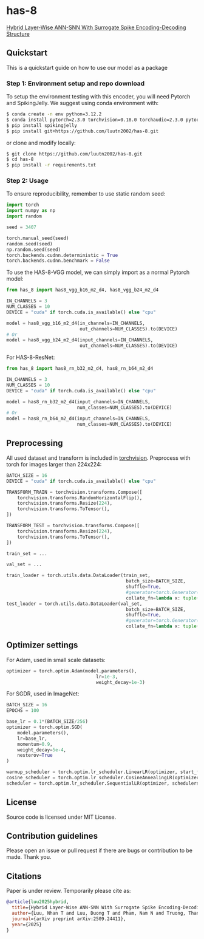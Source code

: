 # has-8
[Hybrid Layer-Wise ANN-SNN With Surrogate Spike Encoding-Decoding Structure](https://arxiv.org/abs/2509.24411)

## Quickstart

This is a quickstart guide on how to use our model as a package 

### Step 1: Environment setup and repo download

To setup the environment testing with this encoder, you will need Pytorch and SpikingJelly. We suggest using conda environment with:

```bash
$ conda create -n env python=3.12.2
$ conda install pytorch=2.3.0 torchvision=0.18.0 torchaudio=2.3.0 pytorch-cuda=12.1 -c pytorch -c nvidia #As latest pytorch conda guide, change cuda version suitable to your case.
$ pip install spikingjelly
$ pip install git+https://github.com/luutn2002/has-8.git
```

or clone and modify locally:

```bash
$ git clone https://github.com/luutn2002/has-8.git
$ cd has-8
$ pip install -r requirements.txt
```

### Step 2: Usage

To ensure reproducibility, remember to use static random seed:
```python
import torch
import numpy as np
import random

seed = 3407

torch.manual_seed(seed)
random.seed(seed)
np.random.seed(seed)
torch.backends.cudnn.deterministic = True
torch.backends.cudnn.benchmark = False
```

To use the HAS-8-VGG model, we can simply import as a normal Pytorch model:
```python
from has_8 import has8_vgg_b16_m2_d4, has8_vgg_b24_m2_d4

IN_CHANNELS = 3
NUM_CLASSES = 10
DEVICE = "cuda" if torch.cuda.is_available() else "cpu"

model = has8_vgg_b16_m2_d4(in_channels=IN_CHANNELS, 
                           out_channels=NUM_CLASSES).to(DEVICE)
# Or
model = has8_vgg_b24_m2_d4(input_channels=IN_CHANNELS, 
                           out_channels=NUM_CLASSES).to(DEVICE)
```
For HAS-8-ResNet:
```python
from has_8 import has8_rn_b32_m2_d4, has8_rn_b64_m2_d4

IN_CHANNELS = 3
NUM_CLASSES = 10
DEVICE = "cuda" if torch.cuda.is_available() else "cpu"

model = has8_rn_b32_m2_d4(input_channels=IN_CHANNELS, 
                          num_classes=NUM_CLASSES).to(DEVICE)
# Or
model = has8_rn_b64_m2_d4(input_channels=IN_CHANNELS, 
                          num_classes=NUM_CLASSES).to(DEVICE)
```
## Preprocessing
All used dataset and transform is included in [torchvision](https://docs.pytorch.org/vision/main/datasets.html). Preprocess with torch for images larger than 224x224:
```python
BATCH_SIZE = 16
DEVICE = "cuda" if torch.cuda.is_available() else "cpu"

TRANSFORM_TRAIN = torchvision.transforms.Compose([
    torchvision.transforms.RandomHorizontalFlip(),
    torchvision.transforms.Resize(224),
    torchvision.transforms.ToTensor(),
])

TRANSFORM_TEST = torchvision.transforms.Compose([
    torchvision.transforms.Resize(224),
    torchvision.transforms.ToTensor(),
])

train_set = ...

val_set = ...

train_loader = torch.utils.data.DataLoader(train_set, 
                                            batch_size=BATCH_SIZE, 
                                            shuffle=True,
                                            #generator=torch.Generator(device=DEVICE),
                                            collate_fn=lambda x: tuple(x_.to(DEVICE) for x_ in torch.utils.data.dataloader.default_collate(x)))
test_loader = torch.utils.data.DataLoader(val_set, 
                                            batch_size=BATCH_SIZE,
                                            shuffle=True,
                                            #generator=torch.Generator(device=DEVICE),
                                            collate_fn=lambda x: tuple(x_.to(DEVICE) for x_ in torch.utils.data.dataloader.default_collate(x)))
```                                  
## Optimizer settings

For Adam, used in small scale datasets:
```python
optimizer = torch.optim.Adam(model.parameters(), 
                                 lr=1e-3, 
                                 weight_decay=1e-3)
```
For SGDR, used in ImageNet:
```python
BATCH_SIZE = 16
EPOCHS = 100

base_lr = 0.1*(BATCH_SIZE/256)
optimizer = torch.optim.SGD(
    model.parameters(),
    lr=base_lr,
    momentum=0.9,
    weight_decay=5e-4,
    nesterov=True
)

warmup_scheduler = torch.optim.lr_scheduler.LinearLR(optimizer, start_factor=base_lr/10, total_iters=5)
cosine_scheduler = torch.optim.lr_scheduler.CosineAnnealingLR(optimizer, T_max=EPOCHS - 5)
scheduler = torch.optim.lr_scheduler.SequentialLR(optimizer, schedulers=[warmup_scheduler, cosine_scheduler], milestones=[5])
```
## License

Source code is licensed under MIT License.

## Contribution guidelines

Please open an issue or pull request if there are bugs or contribution to be made. Thank you.

## Citations
Paper is under review. Temporarily please cite as:
```bibtex
@article{luu2025hybrid,
  title={Hybrid Layer-Wise ANN-SNN With Surrogate Spike Encoding-Decoding Structure},
  author={Luu, Nhan T and Luu, Duong T and Pham, Nam N and Truong, Thang C},
  journal={arXiv preprint arXiv:2509.24411},
  year={2025}
}
```

